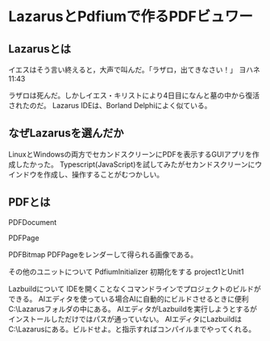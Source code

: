 # LazarusとPdfiumで作るPDFビュワー
## Lazarusとは
イエス​は​そう​言い​終える​と，大声​で​叫ん​だ。「ラザロ，出​て​き​なさい！」 ヨハネ11:43

ラザロは死んだ。しかしイエス・キリストにより4日目になんと墓の中から復活されたのだ。
Lazarus IDEは、Borland Delphiによく似ている。

## なぜLazarusを選んだか
LinuxとWindowsの両方でセカンドスクリーンにPDFを表示するGUIアプリを作成したかった。
Typescript(JavaScript)を試してみたがセカンドスクリーンにウインドウを作成し、操作することがむつかしい。

## PDFとは
PDFDocument

PDFPage

PDFBitmap
  PDFPageをレンダーして得られる画像である。

その他のユニットについて
PdfiumInitializer
  初期化をする
project1とUnit1

Lazbuildについて
  IDEを開くことなくコマンドラインでプロジェクトのビルドができる。
  AIエディタを使っている場合AIに自動的にビルドさせるときに便利
  C:\Lazarusフォルダの中にある。
  AIエディタがLazbuildを実行しようとするがインストールしただけではパスが通っていない。
  AIエディタにLazbuildはC:\Lazarusにある。ビルドせよ。と指示すればコンパイルまでやってくれる。

